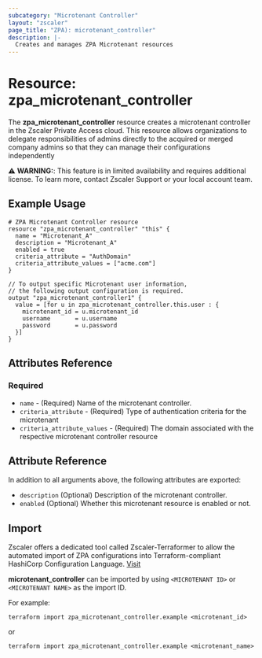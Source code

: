 ```yaml
---
subcategory: "Microtenant Controller"
layout: "zscaler"
page_title: "ZPA): microtenant_controller"
description: |-
  Creates and manages ZPA Microtenant resources
---
```


# Resource: zpa_microtenant_controller

The **zpa_microtenant_controller** resource creates a microtenant controller in the Zscaler Private Access cloud. This resource allows organizations to delegate responsibilities of admins directly to the acquired or merged company admins so that they can manage their configurations independently

⚠️ **WARNING:**: This feature is in limited availability and requires additional license. To learn more, contact Zscaler Support or your local account team.

## Example Usage

```hcl
# ZPA Microtenant Controller resource
resource "zpa_microtenant_controller" "this" {
  name = "Microtenant_A"
  description = "Microtenant_A"
  enabled = true
  criteria_attribute = "AuthDomain"
  criteria_attribute_values = ["acme.com"]
}

// To output specific Microtenant user information,
// the following output configuration is required.
output "zpa_microtenant_controller1" {
  value = [for u in zpa_microtenant_controller.this.user : {
    microtenant_id = u.microtenant_id
    username       = u.username
    password       = u.password
  }]
}
```

## Attributes Reference

### Required

* `name` - (Required) Name of the microtenant controller.
* `criteria_attribute` - (Required) Type of authentication criteria for the microtenant
* `criteria_attribute_values` - (Required) The domain associated with the respective microtenant controller resource

## Attribute Reference

In addition to all arguments above, the following attributes are exported:

* `description` (Optional) Description of the microtenant controller.
* `enabled` (Optional) Whether this microtenant resource is enabled or not.

## Import

Zscaler offers a dedicated tool called Zscaler-Terraformer to allow the automated import of ZPA configurations into Terraform-compliant HashiCorp Configuration Language.
[Visit](https://github.com/zscaler/zscaler-terraformer)

**microtenant_controller** can be imported by using `<MICROTENANT ID>` or `<MICROTENANT NAME>` as the import ID.

For example:

```shell
terraform import zpa_microtenant_controller.example <microtenant_id>
```

or

```shell
terraform import zpa_microtenant_controller.example <microtenant_name>
```
